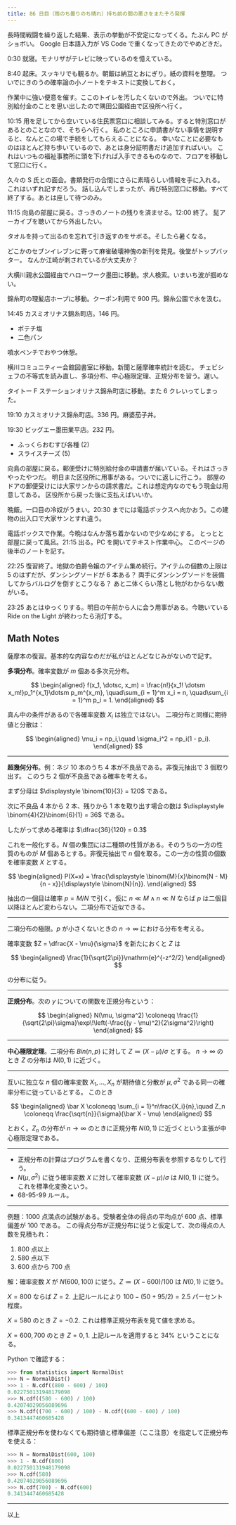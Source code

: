 ```yaml
---
title: 86 日目（雨のち曇りのち晴れ）持ち前の間の悪さをまたぞろ発揮
---
```


長時間戦闘を繰り返した結果、表示の挙動が不安定になってくる。たぶん PC がショボい。
Google 日本語入力が VS Code で重くなってきたのでやめどきだ。

0:30 就寝。モナリザがテレビに映っているのを憶えている。

8:40 起床。スッキリでも観るか。朝飯は納豆とおにぎり。紙の資料を整理。
ついでにきのうの確率論の小ノートをテキストに変換しておく。

作業中に強い便意を催す。ここのトイレを汚したくないので外出。
ついでに特別給付金のことを思い出したので隅田公園経由で区役所へ行く。

10:15 用を足してから空いている住民票窓口に相談してみる。すると特別窓口があるとのことなので、そちらへ行く。
私のところに申請書がない事情を説明すると、なんとこの場で手続をしてもらえることになる。
幸いなことに必要なものはほとんど持ち歩いているので、あとは身分証明書だけ追加すればいい。
これはいつもの福祉事務所に頭を下げれば入手できるものなので、フロアを移動して窓口に行く。

久々の S 氏との面会。書類発行の合間にさらに素晴らしい情報を手に入れる。これはいずれ記すだろう。
話し込んでしまったが、再び特別窓口に移動。すべて終了する。あとは座して待つのみ。

11:15 向島の部屋に戻る。さっきのノートの残りを済ませる。12:00 終了。
髭アーカイブを聴いてから外出したい。

タオルを持って出るのを忘れて引き返すのをサボる。そしたら暑くなる。

どこかのセブンイレブンに寄って麻雀破壊神傀の新刊を発見。後堂がトップバッター。
なんか江崎が刺されているが大丈夫か？

大横川親水公園経由でハローワーク墨田に移動。求人検索。いまいち波が掴めない。

錦糸町の理髪店ホープに移動。クーポン利用で 900 円。錦糸公園で水を汲む。

14:45 カスミオリナス錦糸町店。146 円。

* ポテチ塩
* 二色パン

噴水ベンチでおやつ休憩。

横川コミュニティー会館図書室に移動。新聞と薩摩確率統計を読む。
チェビシェフの不等式を読み直し、多項分布、中心極限定理、正規分布を習う。遅い。

タイトー F ステーションオリナス錦糸町店に移動。また 6 クレいってしまった。

19:10 カスミオリナス錦糸町店。336 円。麻婆茄子丼。

19:30 ビッグエー墨田業平店。232 円。

* ふっくらおむすび各種 (2)
* スライスチーズ (5)

向島の部屋に戻る。郵便受けに特別給付金の申請書が届いている。それはさっきやったやつだ。
明日また区役所に用事がある。ついでに返しに行こう。
部屋のドアの郵便受けには大家サンからの請求書だ。これは想定内なのでもう現金は用意してある。
区役所から戻った後に支払えばいいか。

晩飯。一口目の冷奴がうまい。20:30 までには電話ボックスへ向かおう。この建物の出入口で大家サンとすれ違う。

電話ボックスで作業。今晩はなんか落ち着かないので少なめにする。
とっとと部屋に戻って風呂。21:15 出る。PC を開いてテキスト作業中心。
このページの後半のノートを記す。

22:25 復習終了。地獄の伯爵令嬢のアイテム集め続行。アイテムの個数の上限は 5 のはずだが、ダンシングソードが 6 本ある？
両手にダンシングソードを装備してからバルログを倒すとこうなる？
あと二体くらい落とし物がわからない敵がいる。

23:25 あとはゆっくりする。明日の午前から人に会う用事がある。今聴いている
Ride on the Light が終わったら消灯する。

## Math Notes

薩摩本の復習。基本的な内容なのだが私がほとんどなじみがないので記す。

**多項分布**。確率変数が $m$ 個ある多次元分布。

$$
\begin{aligned}
f(x_1, \dotsc, x_m) = \frac{n!}{x_1! \dotsm x_m!}p_1^{x_1}\dotsm p_m^{x_m},
\quad\sum_{i = 1}^m x_i = n,
\quad\sum_{i = 1}^m p_i = 1.
\end{aligned}
$$

真ん中の条件があるので各確率変数 $X_i$ は独立ではない。
二項分布と同様に期待値と分散は：

$$
\begin{aligned}
\mu_i = np_i,\quad \sigma_i^2 = np_i(1 - p_i).
\end{aligned}
$$

----

**超幾何分布**。例：ネジ 10 本のうち 4 本が不良品である。非復元抽出で 3 個取り出す。
このうち 2 個が不良品である確率を考える。

まず分母は $\displaystyle \binom{10}{3} = 120$ である。

次に不良品 4 本から 2 本、残りから 1 本を取り出す場合の数は
$\displaystyle \binom{4}{2}\binom{6}{1} = 36$ である。

したがって求める確率は $\dfrac{36}{120} = 0.3$

これを一般化する。$N$ 個の集団には二種類の性質がある。そのうちの一方の性質のものが
$M$ 個あるとする。非復元抽出で $n$ 個を取る。この一方の性質の個数を確率変数 $X$ とする。

$$
\begin{aligned}
P(X=x) = \frac{\displaystyle \binom{M}{x}\binom{N - M}{n - x}}{\displaystyle \binom{N}{n}}.
\end{aligned}
$$

抽出の一個目は確率 $p = M/N$ で引く。仮に $n\ll M \land n \ll N$ ならば
$p$ は二個目以降ほとんど変わらない。二項分布で近似できる。

----

二項分布の極限。$p$ が小さくないときの $n \to \infty$ における分布を考える。

確率変数 $Z = \dfrac{X - \mu}{\sigma}$ を新たにおくと
$Z$ は

$$
\begin{aligned}
\frac{1}{\sqrt{2\pi}}\mathrm{e}^{-z^2/2}
\end{aligned}
$$

の分布に従う。

----

**正規分布**。次の $y$ についての関数を正規分布という：

$$
\begin{aligned}
N(\mu, \sigma^2) \coloneqq \frac{1}{\sqrt{2\pi}\sigma}\exp\!\left(-\frac{(y - \mu)^2}{2\sigma^2}\right)
\end{aligned}
$$

----

**中心極限定理**。二項分布 $Bin(n, p)$ に対して $Z \coloneqq (X - \mu)/\sigma$ とする。
$n \to \infty$ のとき $Z$ の分布は $N(0, 1)$ に近づく。

----

互いに独立な $n$ 個の確率変数 $X_1, \dotsc, X_n$ が期待値と分散が $\mu, \sigma^2$ である同一の確率分布に従っているとする。
このとき

$$
\begin{aligned}
\bar X \coloneqq \sum_{i = 1}^n\frac{X_i}{n},\quad
Z_n \coloneqq \frac{\sqrt{n}}{\sigma}(\bar X - \mu)
\end{aligned}
$$

とおく。$Z_n$ の分布が $n \to \infty$ のときに正規分布 $N(0, 1)$ に近づくという主張が中心極限定理である。

----

* 正規分布の計算はプログラムを書くなり、正規分布表を参照するなりして行う。
* $N(\mu, \sigma^2)$ に従う確率変数 $X$ に対して確率変数 $(X - \mu)/\sigma$ は
  $N(0, 1)$ に従う。これを標準化変換という。
* 68-95-99 ルール。

----

例題：$1000$ 点満点の試験がある。受験者全体の得点の平均点が $600$ 点、標準偏差が $100$ である。
この得点分布が正規分布に従うと仮定して、次の得点の人数を見積もれ：

1. $800$ 点以上
2. $580$ 点以下
3. $600$ 点から $700$ 点

解：確率変数 $X$ が $N(600, 100)$ に従う。$Z \coloneqq (X - 600)/100$ は $N(0, 1)$ に従う。

$X = 800$ ならば $Z = 2.$ 上記ルールにより $100 - (50 + 95/2) = 2.5$ パーセント程度。

$X = 580$ のとき $Z = -0.2.$ これは標準正規分布表を見て値を求める。

$X = 600, 700$ のとき $Z = 0, 1.$ 上記ルールを適用すると $34\%$ ということになる。

Python で確認する：

```python
>>> from statistics import NormalDist
>>> N = NormalDist()
>>> 1 - N.cdf((800 - 600) / 100)
0.022750131948179098
>>> N.cdf((580 - 600) / 100)
0.42074029056089696
>>> N.cdf((700 - 600) / 100) - N.cdf((600 - 600) / 100)
0.3413447460685428
```

標準正規分布を使わなくても期待値と標準偏差（ここ注意）を指定して正規分布を使える：

```python
>>> N = NormalDist(600, 100)
>>> 1 - N.cdf(800)
0.022750131948179098
>>> N.cdf(580)
0.42074029056089696
>>> N.cdf(700) - N.cdf(600)
0.3413447460685428
```

----

以上
